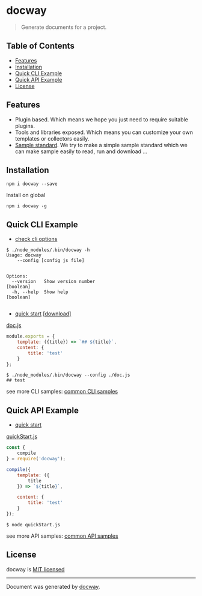 
# docway
> Generate documents for a project.

## Table of Contents

- [Features](#features)
- [Installation](#installation)
- [Quick CLI Example](#quick-cli-example)
- [Quick API Example](#quick-api-example)
- [License](#license)

## Features
- Plugin based. Which means we hope you just need to require suitable plugins.
- Tools and libraries exposed. Which means you can customize your own templates or collectors easily.
- [Sample standard](./doc/sampleStandard.md). We try to make a simple sample standard which we can make sample easily to read, run and download ...


## Installation

```
npm i docway --save
```

Install on global
```
npm i docway -g
```

## Quick CLI Example

- [check cli options](./test/sample/cli/options) 



```
$ ./node_modules/.bin/docway -h 
Usage: docway
    --config [config js file]


Options:
  --version   Show version number                                      [boolean]
  -h, --help  Show help                                                [boolean]


```

- [quick start](./test/sample/cli/quickStart) [[download]](./test/sample/cli/quickStart.tar.gz)

[doc.js](test/sample/cli/quickStart/doc.js)
```js
module.exports = {
    template: ({title}) => `## ${title}`,
    content: {
        title: 'test'
    }
};

```

```
$ ./node_modules/.bin/docway --config ./doc.js 
## test

```


see more CLI samples: [common CLI samples](./doc/cliSamples/common.md)

## Quick API Example

- [quick start](./test/sample/api/quickStart) 

[quickStart.js](test/sample/api/quickStart/quickStart.js)
```js
const {
    compile
} = require('docway');

compile({
    template: ({
        title
    }) => `${title}`,

    content: {
        title: 'test'
    }
});

```

```
$ node quickStart.js 

```


see more API samples: [common API samples](./doc/apiSamples/common.md)

## License

docway is [MIT licensed](./LICENSE)

___
Document was generated by [docway](https://github.com/LoveKino/docway).
